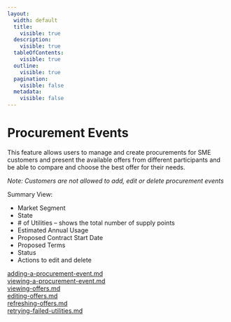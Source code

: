 ```yaml
---
layout:
  width: default
  title:
    visible: true
  description:
    visible: true
  tableOfContents:
    visible: true
  outline:
    visible: true
  pagination:
    visible: false
  metadata:
    visible: false
---
```


# Procurement Events

This feature allows users to manage and create procurements for SME customers and present the available offers from different participants and be able to compare and choose the best offer for their needs.

_Note: Customers are not allowed to add, edit or delete procurement events_

Summary View:

* Market Segment
* State
* \# of Utilities – shows the total number of supply points
* Estimated Annual Usage
* Proposed Contract Start Date
* Proposed Terms
* Status
* Actions to edit and delete



[adding-a-procurement-event.md](adding-a-procurement-event.md "mention")\
[viewing-a-procurement-event.md](viewing-a-procurement-event.md "mention")\
[viewing-offers.md](viewing-offers.md "mention")\
[editing-offers.md](editing-offers.md "mention")\
[refreshing-offers.md](refreshing-offers.md "mention")\
[retrying-failed-utilities.md](retrying-failed-utilities.md "mention")
